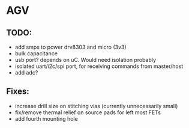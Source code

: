 # AGV

## TODO:
- add smps to power drv8303 and micro (3v3)
- bulk capacitance
- usb port? depends on uC. Would need isolation probably
- isolated uart/i2c/spi port, for receiving commands from master/host
- add adc?

## Fixes:
- increase drill size on stitching vias (currently unnecessarily small)
- fix/remove thermal relief on source pads for left most FETs
- add fourth mounting hole
